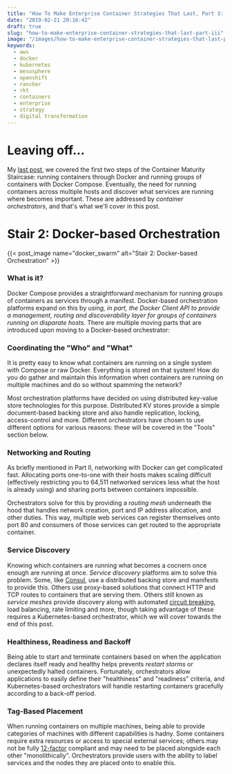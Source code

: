 ```yaml
---
title: "How To Make Enterprise Container Strategies That Last, Part 3: Orchestrators"
date: "2019-02-21 20:16:42"
draft: true
slug: "how-to-make-enterprise-container-strategies-that-last-part-iii"
image: "/images/how-to-make-enterprise-container-strategies-that-last-part-iii/header.jpg"
keywords:
  - aws
  - docker
  - kubernetes
  - mesosphere
  - openshift
  - rancher
  - rkt
  - containers
  - enterprise
  - strategy
  - digital transformation
---
```


# Leaving off...

My [last
post](https://blog.carlosnunez.me/post/how-to-make-enterprise-container-strategies-that-last-part-ii),
we covered the first two steps of the Container Maturity Staircase: running
containers through Docker and running groups of containers with Docker Compose. Eventually, the need
for running containers across multiple hosts and discover what services are running where becomes
important. These are addressed by _container orchestrators_, and that's what we'll cover in this
post.

# Stair 2: Docker-based Orchestration

{{< post_image name="docker_swarm" alt="Stair 2: Docker-based Orchestration" >}}

### What is it?

Docker Compose provides a straightforward mechanism for running groups of containers as services
through a manifest. Docker-based orchestration platforms expand on this by _using, in part, the
Docker Client API to provide a management, routing and discoverability layer for groups of
containers running on disparate hosts_. There are multiple moving parts that are introduced upon
moving to a Docker-based orchestrator:

### Coordinating the "Who" and "What"

It is pretty easy to know what containers are running on a single system with Compose or raw Docker.
Everything is stored on that system! How do you do gather and maintain this information when
containers are running on multiple machines and do so without spamming the network?

Most orchestration platforms have decided on using distributed key-value store technologies for this
purpose. Distributed KV stores provide a simple document-based backing store and also handle
replication, locking, access-control and more. Different orchestrators have chosen to use different
options for various reasons: these will be covered in the "Tools" section below.

### Networking and Routing

As briefly mentioned in Part II, networking with Docker can get complicated fast. Allocating ports
one-to-one with their hosts makes scaling difficult (effectively restricting you to 64,511 networked
services less what the host is already using) and sharing ports between containers impossible.

Orchestrators solve for this by providing a _routing mesh_ underneath the hood that handles network
creation, port and IP address allocation, and other duties. This way, multiple web services can
register themselves onto port 80 and consumers of those services can get routed to the appropriate
container.

### Service Discovery

Knowing which containers are running what becomes a cocnern once enough are running at once.
_Service discovery_ platforms aim to solve this problem. Some, like
[Consul](https://hashicorp.com/consul), use a distributed backing store and manifests to provide
this. Others use proxy-based solutions that connect HTTP and TCP routes to containers that are
serving them. Others still known as _service meshes_ provide discovery along with automated [circuit
breaking](https://en.wikipedia.org/wiki/Circuit_breaker_design_pattern), load balancing, rate
limiting and more, though taking advantage of these requires a Kubernetes-based orchestrator, which
we will cover towards the end of this post.

### Healthiness, Readiness and Backoff

Being able to start and terminate containers based on when the application declares itself ready and
healthy helps prevents _restart storms_ or unexpectedly halted containers. Fortunately,
orchestrators allow applications to easily define their "healthiness" and "readiness" criteria, and
Kubernetes-based orchestrators will handle restarting containers gracefully according to a
back-off period.

### Tag-Based Placement

When running containers on multiple machines, being able to provide categories of machines with
different capabilities is hadny. Some containers require extra resources or access to special
external services; others may not be fully [12-factor](https://12factor.net) compliant and may need
to be placed alongside each other "monolithically". Orchestrators provide users with the ability to
label services and the nodes they are placed onto to enable this.

